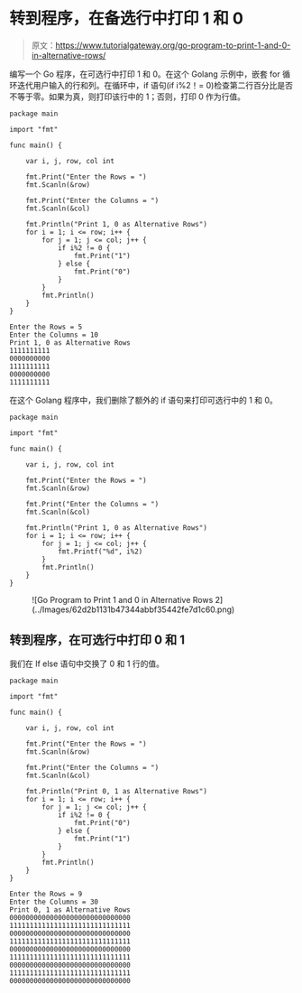 # 转到程序，在备选行中打印 1 和 0

> 原文：<https://www.tutorialgateway.org/go-program-to-print-1-and-0-in-alternative-rows/>

编写一个 Go 程序，在可选行中打印 1 和 0。在这个 Golang 示例中，嵌套 for 循环迭代用户输入的行和列。在循环中，if 语句(if i%2！= 0)检查第二行百分比是否不等于零。如果为真，则打印该行中的 1；否则，打印 0 作为行值。

```
package main

import "fmt"

func main() {

    var i, j, row, col int

    fmt.Print("Enter the Rows = ")
    fmt.Scanln(&row)

    fmt.Print("Enter the Columns = ")
    fmt.Scanln(&col)

    fmt.Println("Print 1, 0 as Alternative Rows")
    for i = 1; i <= row; i++ {
        for j = 1; j <= col; j++ {
            if i%2 != 0 {
                fmt.Print("1")
            } else {
                fmt.Print("0")
            }
        }
        fmt.Println()
    }
}
```

```
Enter the Rows = 5
Enter the Columns = 10
Print 1, 0 as Alternative Rows
1111111111
0000000000
1111111111
0000000000
1111111111
```

在这个 Golang 程序中，我们删除了额外的 if 语句来打印可选行中的 1 和 0。

```
package main

import "fmt"

func main() {

    var i, j, row, col int

    fmt.Print("Enter the Rows = ")
    fmt.Scanln(&row)

    fmt.Print("Enter the Columns = ")
    fmt.Scanln(&col)

    fmt.Println("Print 1, 0 as Alternative Rows")
    for i = 1; i <= row; i++ {
        for j = 1; j <= col; j++ {
            fmt.Printf("%d", i%2)
        }
        fmt.Println()
    }
}
```

<figure class="wp-block-image size-large">![Go Program to Print 1 and 0 in Alternative Rows 2](../Images/62d2b1131b47344abbf35442fe7d1c60.png)</figure>

## 转到程序，在可选行中打印 0 和 1

我们在 If else 语句中交换了 0 和 1 行的值。

```
package main

import "fmt"

func main() {

    var i, j, row, col int

    fmt.Print("Enter the Rows = ")
    fmt.Scanln(&row)

    fmt.Print("Enter the Columns = ")
    fmt.Scanln(&col)

    fmt.Println("Print 0, 1 as Alternative Rows")
    for i = 1; i <= row; i++ {
        for j = 1; j <= col; j++ {
            if i%2 != 0 {
                fmt.Print("0")
            } else {
                fmt.Print("1")
            }
        }
        fmt.Println()
    }
}
```

```
Enter the Rows = 9
Enter the Columns = 30
Print 0, 1 as Alternative Rows
000000000000000000000000000000
111111111111111111111111111111
000000000000000000000000000000
111111111111111111111111111111
000000000000000000000000000000
111111111111111111111111111111
000000000000000000000000000000
111111111111111111111111111111
000000000000000000000000000000
```